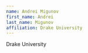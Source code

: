 ```yaml
---
name: Andrei Migunov
first_name: Andrei
last_name: Migunov
affiliation: Drake University
---
```


Drake University
